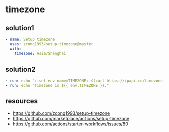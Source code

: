 # timezone

## solution1
```yaml
- name: Setup timezone
  uses: zcong1993/setup-timezone@master
  with:
    timezone: Asia/Shanghai
```

## solution2
```yaml
- run: echo "::set-env name=TIMEZONE::$(curl https://ipapi.co/timezone)"
- run: echo "Timezone is ${{ env.TIMEZONE }}."
```



## resources
- https://github.com/zcong1993/setup-timezone
- https://github.com/marketplace/actions/setup-timezone
- https://github.com/actions/starter-workflows/issues/80
